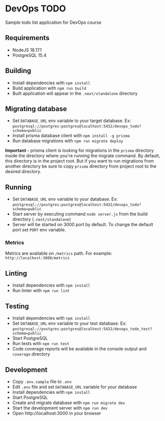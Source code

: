 # DevOps TODO

Sample todo list application for DevOps course

## Requirements

- NodeJS 18.17.1
- PostgreSQL 15.4

## Building

- Install dependencies with `npm install`
- Build application with `npm run build`
- Built application will appear in the `.next/standalone` directory

## Migrating database

- Set `DATABASE_URL` env variable to your target database. Ex: `postgresql://postgres:postgres@localhost:5432/devops_todo?schema=public`
- Install prisma database client with `npm install -g prisma`
- Run database migrations with `npm run migrate deploy`

**Important** - prisma client is looking for migrations in the `prisma` directory inside the directory where you're running the migrate command. By default, this directory is in the project root. But if you want to run migrations from another directory be sure to copy `prisma` directory from project root to the desired directory.

## Running

- Set `DATABASE_URL` env variable to your database. Ex: `postgresql://postgres:postgres@localhost:5432/devops_todo?schema=public`
- Start server by executing command `node server.js` from the build directory (`.next/standalone`)
- Server will be started on 3000 port by default. To change the default port set `PORT` env variable.

### Metrics

Metrics are available on `/metrics` path. For example: `http://localhost:3000/metrics`

## Linting

- Install dependencies with `npm install`
- Run linter with `npm run lint`

## Testing

- Install dependencies with `npm install`
- Set `DATABASE_URL` env variable to your test database. Ex: `postgresql://postgres:postgres@localhost:5432/devops_todo_test?schema=public`
- Start PostgreSQL
- Run tests with `npm run test`
- Code coverage reports will be available in the console output and `coverage` directory

## Development

- Copy `.env.sample` file to `.env`
- Edit `.env` file and set `DATABASE_URL` variable for your database
- Install dependencies with `npm install`
- Start PostgreSQL
- Create and migrate database with `npm run migrate dev`
- Start the development server with `npm run dev`
- Open http://localhost:3000 in your browser
